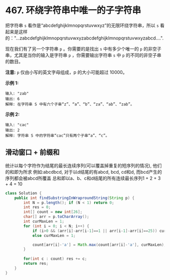 # 467. 环绕字符串中唯一的子字符串

把字符串 `s` 看作是“abcdefghijklmnopqrstuvwxyz”的无限环绕字符串，所以 `s` 看起来是这样的："...zabcdefghijklmnopqrstuvwxyzabcdefghijklmnopqrstuvwxyzabcd....". 

现在我们有了另一个字符串 `p` 。你需要的是找出 `s` 中有多少个唯一的 `p` 的非空子串，尤其是当你的输入是字符串 `p` ，你需要输出字符串 `s` 中 `p` 的不同的非空子串的数目。 

**注意:** `p` 仅由小写的英文字母组成，p 的大小可能超过 10000。

**示例 1:**

```
输入: "zab"
输出: 6
解释: 在字符串 S 中有六个子串“z”、“a”、“b”、“za”、“ab”、“zab”。
```

**示例 2:**

```
输入: "cac"
输出: 2
解释: 字符串 S 中的字符串“cac”只有两个子串“a”、“c”。
```



## 滑动窗口 + 前缀和    
统计以每个字符作为结尾的最长连续序列(可以覆盖掉重复的短序列的情况), 他们的和即为所求
例如:abcdbcd, 对于以d结尾的有abcd, bcd, cd和d, 而bcd产生的序列都会被abcd所覆盖
总和即以a、b、c和d结尾的所有连续最长序列1 + 2 + 3 + 4 = 10

```java
class Solution {
    public int findSubstringInWraproundString(String p) {
        int N = p.length(); if (N < 1) return 0;
        int res = 0;
        int[] count = new int[26];
        char[] arr = p.toCharArray();
        int curMaxLen = 1;
        for (int i = 0; i < N; i++) {
            if (i>0 && (arr[i]-arr[i-1]==1 || arr[i-1]-arr[i]==25)) curMaxLen++;
            else curMaxLen = 1;

            count[arr[i]-'a'] = Math.max(count[arr[i]-'a'], curMaxLen);
        }
        
        for(int c : count) res += c;
        return res;
    }
}
```

